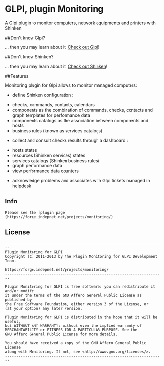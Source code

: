 # GLPI, plugin Monitoring
A Glpi plugin to monitor computers, network equipments and printers with Shinken

##Don't know Glpi?

... then you may learn about it! [Check out Glpi](http://www.glpi-project.org/)!

##Don't know Shinken?

... then you may learn about it! [Check out Shinken](http://www.shinken-monitoring.org/)!

##Features

Monitoring plugin for Glpi allows to monitor managed computers:

* define Shinken configuration : 
 - checks, commands, contacts, calendars
 - components as the combination of commands, checks, contacts and graph templates for performance data
 - components catalogs as the association between components and hosts
 - business rules (known as services catalogs)
* collect and consult checks results through a dashboard : 
 - hosts states
 - resources (Shinken services) states
 - services catalogs (Shinken business rules)
 - graph performance data
 - view performance data counters
* acknowledge problems and associates with Glpi tickets managed in helpdesk


## Info
	Please see the [plugin page](https://forge.indepnet.net/projects/monitoring/)
  
## License
	------------------------------------------------------------------------
	Plugin Monitoring for GLPI
	Copyright (C) 2011-2013 by the Plugin Monitoring for GLPI Development Team.

	https://forge.indepnet.net/projects/monitoring/
	------------------------------------------------------------------------

	Plugin Monitoring for GLPI is free software: you can redistribute it and/or modify
	it under the terms of the GNU Affero General Public License as published by
	the Free Software Foundation, either version 3 of the License, or
	(at your option) any later version.

	Plugin Monitoring for GLPI is distributed in the hope that it will be useful,
	but WITHOUT ANY WARRANTY; without even the implied warranty of
	MERCHANTABILITY or FITNESS FOR A PARTICULAR PURPOSE. See the
	GNU Affero General Public License for more details.

	You should have received a copy of the GNU Affero General Public License
	along with Monitoring. If not, see <http://www.gnu.org/licenses/>.
	------------------------------------------------------------------------
